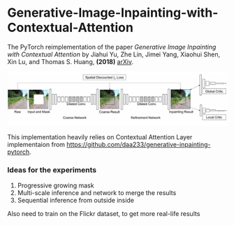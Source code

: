 # Generative-Image-Inpainting-with-Contextual-Attention
The PyTorch reimplementation of the paper *Generative Image Inpainting with Contextual Attention* by Jiahui Yu, Zhe Lin, Jimei Yang, Xiaohui Shen, Xin Lu, and Thomas S. Huang, **(2018)** [arXiv](https://arxiv.org/abs/1801.07892).

![Alt text](misc/architecture.png "Architecture scheme")

This implementation heavily relies on Contextual Attention Layer implementaion from https://github.com/daa233/generative-inpainting-pytorch.


### Ideas for the experiments
1. Progressive growing mask
2. Multi-scale inference and network to merge the results
3. Sequential inference from outside inside

Also need to train on the Flickr dataset, to get more real-life results